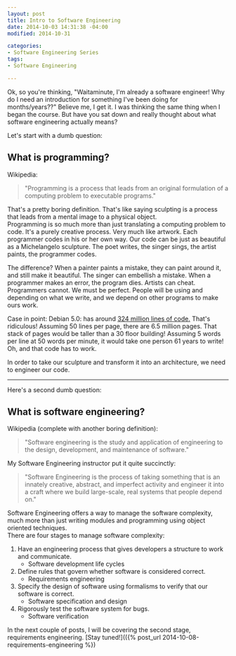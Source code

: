 ```yaml
---
layout: post
title: Intro to Software Engineering
date: 2014-10-03 14:31:38 -04:00
modified: 2014-10-31

categories:
- Software Engineering Series
tags:
- Software Engineering

---
```

Ok, so you're thinking, "Waitaminute, I'm already a software engineer!
Why do I need an introduction for something I've been doing for months/years??"
Believe me, I get it. I was thinking the same thing when I began the course.
But have you sat down and really thought about what software engineering actually means?

Let's start with a dumb question:

## What is programming?

Wikipedia:

>  "Programming is a process that leads from an original formulation of a
>  computing problem to executable programs."

That's a pretty boring definition. That's like saying sculpting is a process
that leads from a mental image to a physical object.  
Programming is so much more than just translating a computing problem to code.
It's a purely creative process. Very much like artwork. Each programmer codes
in his or her own way. Our code can be just as beautiful as a Michelangelo sculpture.
The poet writes, the singer sings, the artist paints, the programmer codes.

The difference? When a painter paints a mistake, they can paint around it, and still make it beautiful. The singer can embellish a mistake. When a programmer makes an error, the program dies. Artists can cheat. Programmers cannot. We must be perfect. People will be using and depending on what we write, and we depend on other programs to make ours work.

Case in point: Debian 5.0: has around [324 million lines of code.](http://en.wikipedia.org/wiki/Source_lines_of_code#Example) That's ridiculous!
Assuming 50 lines per page, there are 6.5 million pages. That stack of pages would be taller than a 30 floor building!
Assuming 5 words per line at 50 words per minute, it would take one person 61 years to write!
Oh, and that code has to work.

In order to take our sculpture and transform it into an architecture, we need to engineer our code.

* * *

Here's a second dumb question:

## What is software engineering?

Wikipedia (complete with another boring definition):

>  "Software engineering is the study and application of engineering to the design,
>  development, and maintenance of software."

My Software Engineering instructor put it quite succinctly:

>  "Software Engineering is the process of taking something that is an innately creative,
>  abstract, and imperfect activity and engineer it into a craft where we build large-scale,
>  real systems that people depend on."

Software Engineering offers a way to manage the software complexity,
much more than just writing modules and programming using object oriented techniques.  
There are four stages to manage software complexity:

1.  Have an engineering process that gives developers a structure to work and communicate.
    - Software development life cycles
2. Define rules that govern whether software is considered correct.
    - Requirements engineering
3. Specify the design of software using formalisms to verify that our software is correct.
    - Software specification and design
4. Rigorously test the software system for bugs.
    - Software verification

In the next couple of posts, I will be covering the second stage, requirements engineering. 
[Stay tuned!](({% post_url 2014-10-08-requirements-engineering %})
